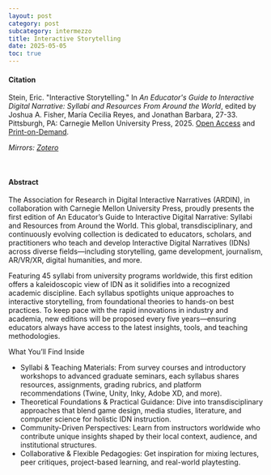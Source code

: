 ```yaml
---
layout: post
category: post
subcategory: intermezzo
title: Interactive Storytelling
date: 2025-05-05
toc: true
---
```


#### Citation

Stein, Eric. "Interactive Storytelling." In *An Educator's Guide to Interactive Digital Narrative: Syllabi and Resources From Around the World*, edited by Joshua A. Fisher, María Cecilia Reyes, and Jonathan Barbara, 27-33. Pittsburgh, PA: Carnegie Mellon University Press, 2025. [Open Access](https://kilthub.cmu.edu/articles/book/An_Educator_s_Guide_to_Interactive_Digital_Narrative_Syllabi_and_Resources_From_Around_the_World/28923917?file=54194957) and [Print-on-Demand](https://www.lulu.com/shop/barbara-jonathan-and-reyes-maría-cecilia-and-fisher-joshua-a/an-educators-guide-to-digital-narrative/paperback/product-nv788w6.html).

*Mirrors: [Zotero](https://www.zotero.org/steinea#6VER5BPU)*

<br>


#### Abstract

The Association for Research in Digital Interactive Narratives (ARDIN), in collaboration with Carnegie Mellon University Press, proudly presents the first edition of An Educator’s Guide to Interactive Digital Narrative: Syllabi and Resources from Around the World. This global, transdisciplinary, and continuously evolving collection is dedicated to educators, scholars, and practitioners who teach and develop Interactive Digital Narratives (IDNs) across diverse fields—including storytelling, game development, journalism, AR/VR/XR, digital humanities, and more.

Featuring 45 syllabi from university programs worldwide, this first edition offers a kaleidoscopic view of IDN as it solidifies into a recognized academic discipline. Each syllabus spotlights unique approaches to interactive storytelling, from foundational theories to hands-on best practices. To keep pace with the rapid innovations in industry and academia, new editions will be proposed every five years—ensuring educators always have access to the latest insights, tools, and teaching methodologies.

What You’ll Find Inside

* Syllabi & Teaching Materials: From survey courses and introductory workshops to advanced graduate seminars, each syllabus shares resources, assignments, grading rubrics, and platform recommendations (Twine, Unity, Inky, Adobe XD, and more).
* Theoretical Foundations & Practical Guidance: Dive into transdisciplinary approaches that blend game design, media studies, literature, and computer science for holistic IDN instruction.
* Community-Driven Perspectives: Learn from instructors worldwide who contribute unique insights shaped by their local context, audience, and institutional structures.
* Collaborative & Flexible Pedagogies: Get inspiration for mixing lectures, peer critiques, project-based learning, and real-world playtesting.
